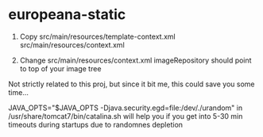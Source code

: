 # europeana-static

1. Copy src/main/resources/template-context.xml src/main/resources/context.xml 

2. Change src/main/resources/context.xml 
    imageRepository should point to top of your image tree
    
  
Not strictly related to this proj, but since it bit me, this could save you some time...

JAVA_OPTS="$JAVA_OPTS -Djava.security.egd=file:/dev/./urandom"
in /usr/share/tomcat7/bin/catalina.sh will help you if you get into 5-30 min timeouts during startups due to randomnes depletion
